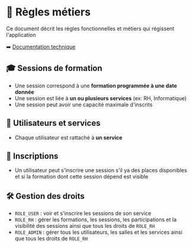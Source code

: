# 📘 Règles métiers

Ce document décrit les règles fonctionnelles et métiers qui régissent l'application

➡️ [Documentation technique](../doc.md)

## 🎓 Sessions de formation

- Une session correspond à une **formation programmée à une date donnée**
- Une session est liée à **un ou plusieurs services** (ex: RH, Informatique)
- Une session peut avoir une capacité maximale d'inscrits

## 👥 Utilisateurs et services

- Chaque utilisateur est rattaché à **un service**

## 📆 Inscriptions

- Un utilisateur peut s'inscrire une session s'il ya des places disponibles et si la formation dont cette session dépend est visible

## 🛠️ Gestion des droits

- `ROLE_USER` : voir et s'inscrire les sessions de son service
- `ROLE_RH` : gérer les formations, les sessions, les participations et la visibilité des sessions ainsi que tous les droits de `ROLE_RH`
- `ROLE_ADMIN` : gérer tous les utilisateurs, les salles et les services ainsi que tous les droits de `ROLE_RH`